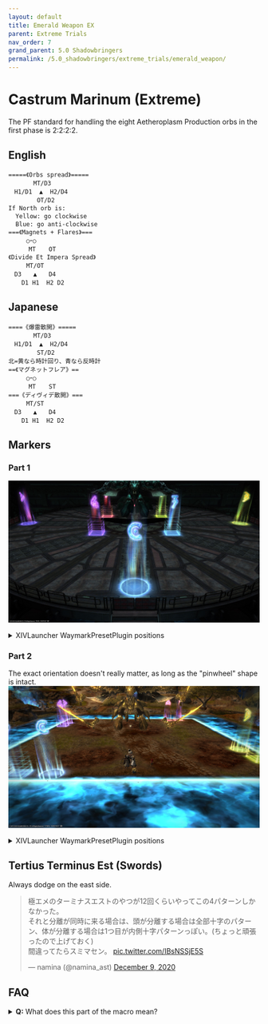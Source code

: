 ```yaml
---
layout: default
title: Emerald Weapon EX
parent: Extreme Trials
nav_order: 7
grand_parent: 5.0 Shadowbringers
permalink: /5.0_shadowbringers/extreme_trials/emerald_weapon/
---
```


# Castrum Marinum (Extreme)

The PF standard for handling the eight Aetheroplasm Production orbs in the first phase is 2:2:2:2.

## English
```
=====《Orbs spread》=====
　　　  MT/D3
　H1/D1  ▲  H2/D4
　　　   OT/D2
If North orb is:
  Yellow: go clockwise
  Blue: go anti-clockwise
===《Magnets + Flares》===
　　　○ｰ○
　    MT　  OT
《Divide Et Impera Spread》
　　　MT/OT
　D3　　▲　　D4
　  D1 H1  H2 D2
```

## Japanese
```
====《爆雷散開》=====
　　　  MT/D3
　H1/D1  ▲  H2/D4
　　　   ST/D2
北=黄なら時計回り、青なら反時計
==《マグネットフレア》==
　　　○ｰ○
　    MT　  ST
===《ディヴィデ散開》===
　　　MT/ST
　D3　　▲　　D4
　  D1 H1  H2 D2
```

## Markers

### Part 1

![](images/markers_1.jpg)
<details markdown=block>
<summary>XIVLauncher WaymarkPresetPlugin positions</summary>

```json
{"Name":"Emerald Weapon EX P1","MapID":763,"A":{"X":100.0,"Y":0.0,"Z":78.0,"ID":0,"Active":true},"B":{"X":122.0,"Y":0.0,"Z":100.0,"ID":1,"Active":true},"C":{"X":100.0,"Y":0.0,"Z":122.0,"ID":2,"Active":true},"D":{"X":78.0,"Y":0.0,"Z":100.0,"ID":3,"Active":true},"One":{"X":93.5,"Y":0.0,"Z":93.5,"ID":4,"Active":true},"Two":{"X":106.5,"Y":0.0,"Z":93.5,"ID":5,"Active":true},"Three":{"X":106.5,"Y":0.0,"Z":106.5,"ID":6,"Active":true},"Four":{"X":93.5,"Y":0.0,"Z":106.5,"ID":7,"Active":true}}
```
</details>

### Part 2

The exact orientation doesn't really matter, as long as the "pinwheel" shape is intact.
![](images/markers_2.jpg)
<details markdown=block>
<summary>XIVLauncher WaymarkPresetPlugin positions</summary>

```json
{"Name":"Emerald Weapon EX P2","MapID":763,"A":{"X":108.5,"Y":1.0,"Z":81.5,"ID":0,"Active":true},"B":{"X":118.5,"Y":0.0,"Z":108.5,"ID":1,"Active":true},"C":{"X":91.5,"Y":0.0,"Z":118.5,"ID":2,"Active":true},"D":{"X":81.5,"Y":0.0,"Z":91.5,"ID":3,"Active":true},"One":{"X":112.5,"Y":0.0,"Z":81.5,"ID":4,"Active":true},"Two":{"X":118.5,"Y":0.0,"Z":112.5,"ID":5,"Active":true},"Three":{"X":87.5,"Y":0.0,"Z":118.5,"ID":6,"Active":true},"Four":{"X":81.5,"Y":0.0,"Z":87.5,"ID":7,"Active":true}}
```
</details>

## Tertius Terminus Est (Swords)

Always dodge on the east side.

<blockquote class="twitter-tweet" data-dnt="true" data-theme="dark"><p lang="ja" dir="ltr">極エメのターミナスエストのやつが12回くらいやってこの4パターンしかなかった。<br>それと分離が同時に来る場合は、頭が分離する場合は全部十字のパターン、体が分離する場合は1つ目が内側十字パターンっぽい。(ちょっと頑張ったので上げておく)<br>間違ってたらスミマセン。 <a href="https://t.co/IBsNSSjE5S">pic.twitter.com/IBsNSSjE5S</a></p>&mdash; namina (@namina_ast) <a href="https://twitter.com/namina_ast/status/1336795566529888256?ref_src=twsrc%5Etfw">December 9, 2020</a></blockquote> <script async src="https://platform.twitter.com/widgets.js" charset="utf-8"></script> 

## FAQ

<details markdown=block>
<summary><b>Q:</b> What does this part of the macro mean?</summary>

```
===《Magnets + Flares》===
　　　○ｰ○
　    MT　  OT
```

<b>A:</b> This refers to the bit in P1 where both tanks get a Flare marker- the MT will take the left side, while the OT takes the right.

</details>